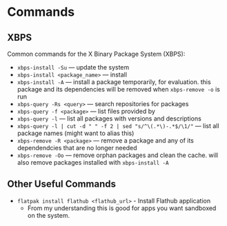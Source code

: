 # Commands

## XBPS

Common commands for the X Binary Package System (XBPS):  
- `xbps-install -Su` — update the system  
- `xbps-install <package_name>` — install <package>  
- `xbps-install -A` — install a package temporarily, for evaluation. this package and its dependencies will be removed when `xbps-remove -o` is run  
- `xbps-query -Rs <query>` — search repositories for packages  
- `xbps-query -f <package>` — list files provided by <package>  
- `xbps-query -l` — list all packages with versions and descriptions  
- `xbps-query -l | cut -d " " -f 2 | sed "s/^\(.*\)-.*$/\1/"` — list all package names (might want to alias this)  
- `xbps-remove -R <package>` — remove a package and any of its dependendcies that are no longer needed  
- `xbps-remove -Oo` — remove orphan packages and clean the cache. will also remove packages installed with `xbps-install -A`  

## Other Useful Commands

- `flatpak install flathub <flathub_url>` - Install Flathub application  
  - From my understanding this is good for apps you want sandboxed on the system.  
